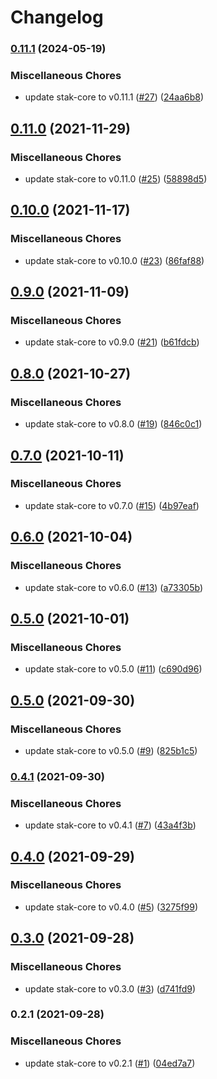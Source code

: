 # Changelog

### [0.11.1](https://www.github.com/stak-app/stak-corejs/compare/v0.11.0...v0.11.1) (2024-05-19)


### Miscellaneous Chores

* update stak-core to v0.11.1 ([#27](https://www.github.com/stak-app/stak-corejs/issues/27)) ([24aa6b8](https://www.github.com/stak-app/stak-corejs/commit/24aa6b8cb47f19b90dd400b5dd275287afdb0a79))

## [0.11.0](https://www.github.com/stak-app/stak-corejs/compare/v0.10.0...v0.11.0) (2021-11-29)


### Miscellaneous Chores

* update stak-core to v0.11.0 ([#25](https://www.github.com/stak-app/stak-corejs/issues/25)) ([58898d5](https://www.github.com/stak-app/stak-corejs/commit/58898d5f88c2c127e3343abd34fe5d96251ecad3))

## [0.10.0](https://www.github.com/stak-app/stak-corejs/compare/v0.9.0...v0.10.0) (2021-11-17)


### Miscellaneous Chores

* update stak-core to v0.10.0 ([#23](https://www.github.com/stak-app/stak-corejs/issues/23)) ([86faf88](https://www.github.com/stak-app/stak-corejs/commit/86faf88e38272702a592ff6562669cd5cbf9160a))

## [0.9.0](https://www.github.com/stak-app/stak-corejs/compare/v0.8.0...v0.9.0) (2021-11-09)


### Miscellaneous Chores

* update stak-core to v0.9.0 ([#21](https://www.github.com/stak-app/stak-corejs/issues/21)) ([b61fdcb](https://www.github.com/stak-app/stak-corejs/commit/b61fdcbe82abad5a961838a27adb38cdfba66420))

## [0.8.0](https://www.github.com/stak-app/stak-corejs/compare/v0.7.0...v0.8.0) (2021-10-27)


### Miscellaneous Chores

* update stak-core to v0.8.0 ([#19](https://www.github.com/stak-app/stak-corejs/issues/19)) ([846c0c1](https://www.github.com/stak-app/stak-corejs/commit/846c0c169c728efe9074a2edcf8919db9b62da9a))

## [0.7.0](https://www.github.com/stak-app/stak-corejs/compare/v0.6.0...v0.7.0) (2021-10-11)


### Miscellaneous Chores

* update stak-core to v0.7.0 ([#15](https://www.github.com/stak-app/stak-corejs/issues/15)) ([4b97eaf](https://www.github.com/stak-app/stak-corejs/commit/4b97eafeb4c316152be81f4a1dc641a0a0722611))

## [0.6.0](https://www.github.com/stak-app/stak-corejs/compare/v0.5.0...v0.6.0) (2021-10-04)


### Miscellaneous Chores

* update stak-core to v0.6.0 ([#13](https://www.github.com/stak-app/stak-corejs/issues/13)) ([a73305b](https://www.github.com/stak-app/stak-corejs/commit/a73305b4e8c249f2244d59975025c9dfb477fe54))

## [0.5.0](https://www.github.com/stak-app/stak-corejs/compare/v0.5.0...v0.5.0) (2021-10-01)


### Miscellaneous Chores

* update stak-core to v0.5.0 ([#11](https://www.github.com/stak-app/stak-corejs/issues/11)) ([c690d96](https://www.github.com/stak-app/stak-corejs/commit/c690d961e0d1400b26a8e213b355a71308318871))

## [0.5.0](https://www.github.com/stak-app/stak-corejs/compare/v0.4.1...v0.5.0) (2021-09-30)


### Miscellaneous Chores

* update stak-core to v0.5.0 ([#9](https://www.github.com/stak-app/stak-corejs/issues/9)) ([825b1c5](https://www.github.com/stak-app/stak-corejs/commit/825b1c5c759c3df1f0452c42da0572533e55e71c))

### [0.4.1](https://www.github.com/stak-app/stak-corejs/compare/v0.4.0...v0.4.1) (2021-09-30)


### Miscellaneous Chores

* update stak-core to v0.4.1 ([#7](https://www.github.com/stak-app/stak-corejs/issues/7)) ([43a4f3b](https://www.github.com/stak-app/stak-corejs/commit/43a4f3ba450983c4da93ae12a24031bd2f389fdc))

## [0.4.0](https://www.github.com/stak-app/stak-corejs/compare/v0.3.0...v0.4.0) (2021-09-29)


### Miscellaneous Chores

* update stak-core to v0.4.0 ([#5](https://www.github.com/stak-app/stak-corejs/issues/5)) ([3275f99](https://www.github.com/stak-app/stak-corejs/commit/3275f99d4ac59653ba65bd9df0239efa5b190e23))

## [0.3.0](https://www.github.com/stak-app/stak-corejs/compare/v0.2.1...v0.3.0) (2021-09-28)


### Miscellaneous Chores

* update stak-core to v0.3.0 ([#3](https://www.github.com/stak-app/stak-corejs/issues/3)) ([d741fd9](https://www.github.com/stak-app/stak-corejs/commit/d741fd9deb9acc4815440190764e6d8e1d3aef59))

### 0.2.1 (2021-09-28)


### Miscellaneous Chores

* update stak-core to v0.2.1 ([#1](https://www.github.com/stak-app/stak-corejs/issues/1)) ([04ed7a7](https://www.github.com/stak-app/stak-corejs/commit/04ed7a7721edb26261716208addd5bb3f49b74e3))

